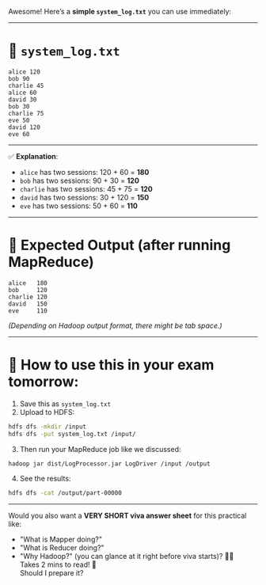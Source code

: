 Awesome! Here’s a **simple `system_log.txt`** you can use immediately:

---

# 📄 `system_log.txt`

```
alice 120
bob 90
charlie 45
alice 60
david 30
bob 30
charlie 75
eve 50
david 120
eve 60
```

---

✅ **Explanation**:  
- `alice` has two sessions: 120 + 60 = **180**
- `bob` has two sessions: 90 + 30 = **120**
- `charlie` has two sessions: 45 + 75 = **120**
- `david` has two sessions: 30 + 120 = **150**
- `eve` has two sessions: 50 + 60 = **110**

---

# 🧠 Expected Output (after running MapReduce)

```
alice   180
bob     120
charlie 120
david   150
eve     110
```

*(Depending on Hadoop output format, there might be tab space.)*

---

# 📌 How to use this in your exam tomorrow:

1. Save this as `system_log.txt`
2. Upload to HDFS:

```bash
hdfs dfs -mkdir /input
hdfs dfs -put system_log.txt /input/
```

3. Then run your MapReduce job like we discussed:

```bash
hadoop jar dist/LogProcessor.jar LogDriver /input /output
```

4. See the results:

```bash
hdfs dfs -cat /output/part-00000
```

---

Would you also want a **VERY SHORT viva answer sheet** for this practical like:
- "What is Mapper doing?"
- "What is Reducer doing?"
- "Why Hadoop?"
(you can glance at it right before viva starts)? 📄👀  
Takes 2 mins to read! 🚀  
Should I prepare it?

